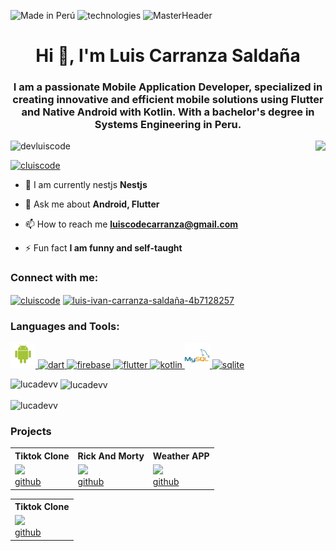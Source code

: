 ![Made in Perú](https://img.shields.io/badge/Hecho%20en-Perú-red.svg)
![technologies](https://img.shields.io/badge/Tecnología-Flutter%20|%20Kotlin-blue.svg)
![MasterHeader](https://assets-global.website-files.com/6344c9cef89d6f2270a38908/6584ce50b417f2b4cfae947a_Mobile%20App%20Developer%20Stats%2C%20Trends%2C%20and%20Forecasts%20for%202024.webp)
<h1 align="center">Hi 👋, I'm Luis Carranza Saldaña</h1>
<h3 align="center">I am a passionate Mobile Application Developer, specialized in creating innovative and efficient mobile solutions using Flutter and Native Android with Kotlin. With a bachelor's degree in Systems Engineering in Peru.</h3>
<img align = "right" atl = "codgin" with="400" src = "https://media1.giphy.com/media/v1.Y2lkPTc5MGI3NjExN21zOXBvdG1rMjV0Zm1hZzJpYjg3NGlycGg3ODQzYXh6OHV6MGdyaSZlcD12MV9pbnRlcm5hbF9naWZfYnlfaWQmY3Q9Zw/wLNuW1tCKRiPmDV5Y4/giphy.gif">

<p align="left"> <img src="https://komarev.com/ghpvc/?username=devluiscode&label=Profile%20views&color=0e75b6&style=flat" alt="devluiscode" /> </p>

<p align="left"> <a href="https://twitter.com/cluiscode" target="blank"><img src="https://img.shields.io/twitter/follow/cluiscode?logo=twitter&style=for-the-badge" alt="cluiscode" /></a> </p>



- 🌱 I am currently nestjs **Nestjs**

- 💬 Ask me about **Android, Flutter**

- 📫 How to reach me **luiscodecarranza@gmail.com**

- ⚡ Fun fact **I am funny and self-taught**

<h3 align="left">Connect with me:</h3>
<p align="left">
<a href="https://twitter.com/cluiscode" target="blank"><img align="center" src="https://raw.githubusercontent.com/rahuldkjain/github-profile-readme-generator/master/src/images/icons/Social/twitter.svg" alt="cluiscode" height="30" width="40" /></a>
<a href="https://linkedin.com/in/luis-ivan-carranza-saldaña-4b7128257" target="blank"><img align="center" src="https://raw.githubusercontent.com/rahuldkjain/github-profile-readme-generator/master/src/images/icons/Social/linked-in-alt.svg" alt="luis-ivan-carranza-saldaña-4b7128257" height="30" width="40" /></a>
</p>

<h3 align="left">Languages and Tools:</h3>
<p align="left"> <a href="https://developer.android.com" target="_blank" rel="noreferrer"> <img src="https://raw.githubusercontent.com/devicons/devicon/master/icons/android/android-original-wordmark.svg" alt="android" width="40" height="40"/> </a> <a href="https://dart.dev" target="_blank" rel="noreferrer"> <img src="https://www.vectorlogo.zone/logos/dartlang/dartlang-icon.svg" alt="dart" width="40" height="40"/> </a> <a href="https://firebase.google.com/" target="_blank" rel="noreferrer"> <img src="https://www.vectorlogo.zone/logos/firebase/firebase-icon.svg" alt="firebase" width="40" height="40"/> </a> <a href="https://flutter.dev" target="_blank" rel="noreferrer"> <img src="https://www.vectorlogo.zone/logos/flutterio/flutterio-icon.svg" alt="flutter" width="40" height="40"/> </a> <a href="https://kotlinlang.org" target="_blank" rel="noreferrer"> <img src="https://www.vectorlogo.zone/logos/kotlinlang/kotlinlang-icon.svg" alt="kotlin" width="40" height="40"/> </a> <a href="https://www.mysql.com/" target="_blank" rel="noreferrer"> <img src="https://raw.githubusercontent.com/devicons/devicon/master/icons/mysql/mysql-original-wordmark.svg" alt="mysql" width="40" height="40"/> </a> <a href="https://www.sqlite.org/" target="_blank" rel="noreferrer"> <img src="https://www.vectorlogo.zone/logos/sqlite/sqlite-icon.svg" alt="sqlite" width="40" height="40"/> </a> </p>

<p><img align="left" src="https://github-readme-stats.vercel.app/api/top-langs?username=lucadevv&show_icons=true&locale=en&layout=compact" alt="lucadevv" /></p>

<p>&nbsp;<img align="center" src="https://github-readme-stats.vercel.app/api?username=lucadevv&show_icons=true&locale=en" alt="lucadevv" /></p>

<p><img align="center" src="https://github-readme-streak-stats.herokuapp.com/?user=lucadevv&" alt="lucadevv" /></p>

<h3 align="left">Projects</h3>
<table>
  <tr>
    <th>Tiktok Clone</th>
    <th>Rick And Morty</th>
    <th>Weather APP</th>
  </tr>
  <tr>
    <td><img src="https://zphhqkbfmmilwzqcmdgu.supabase.co/storage/v1/object/public/profile/tiktokclone.webp" width="400"><br><a href="https://github.com/DevLuiscode/tiktokclone.git">github</a></td>
    <td><img src="https://zphhqkbfmmilwzqcmdgu.supabase.co/storage/v1/object/public/profile/rickandomorty.webp" width="400"><br><a href="https://github.com/DevLuiscode/richandmorty_app.git">github</a></td>
    <td><img src="https://zphhqkbfmmilwzqcmdgu.supabase.co/storage/v1/object/public/profile/weatherapp.webp" width="400"><br><a href="https://github.com/DevLuiscode/weather_app.git">github</a></td>
  </tr>
</table>
<table>
  <tr>
    <th>Tiktok Clone</th>
  </tr>
  <tr>
    <td><img src="https://zphhqkbfmmilwzqcmdgu.supabase.co/storage/v1/object/public/profile/musicapp_banner.webp" width="400"><br><a href="https://github.com/lucadevv/music_app">github</a></td>
  </tr>
</table>

